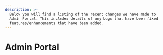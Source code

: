 ```yaml
---
description: >-
  Below you will find a listing of the recent changes we have made to
  Admin Portal. This includes details of any bugs that have been fixed or
  features/enhancements that have been added.
---
```


# Admin Portal